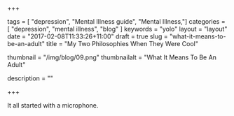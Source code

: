 +++

tags = [ "depression", "Mental Illness guide", "Mental Illness,"]
categories = [ "depression", "mental illness", "blog" ]
keywords = "yolo" 
layout = "layout"
date = "2017-02-08T11:33:26+11:00"
draft = true
slug = "what-it-means-to-be-an-adult"
title = "My Two Philosophies When They Were Cool"

thumbnail = "/img/blog/09.png"
thumbnailalt = "What It Means To Be An Adult"

description = ""


+++

It all started with a microphone. 